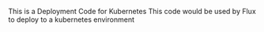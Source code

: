This is a Deployment Code for Kubernetes
This code would be used by Flux to deploy to a kubernetes environment
